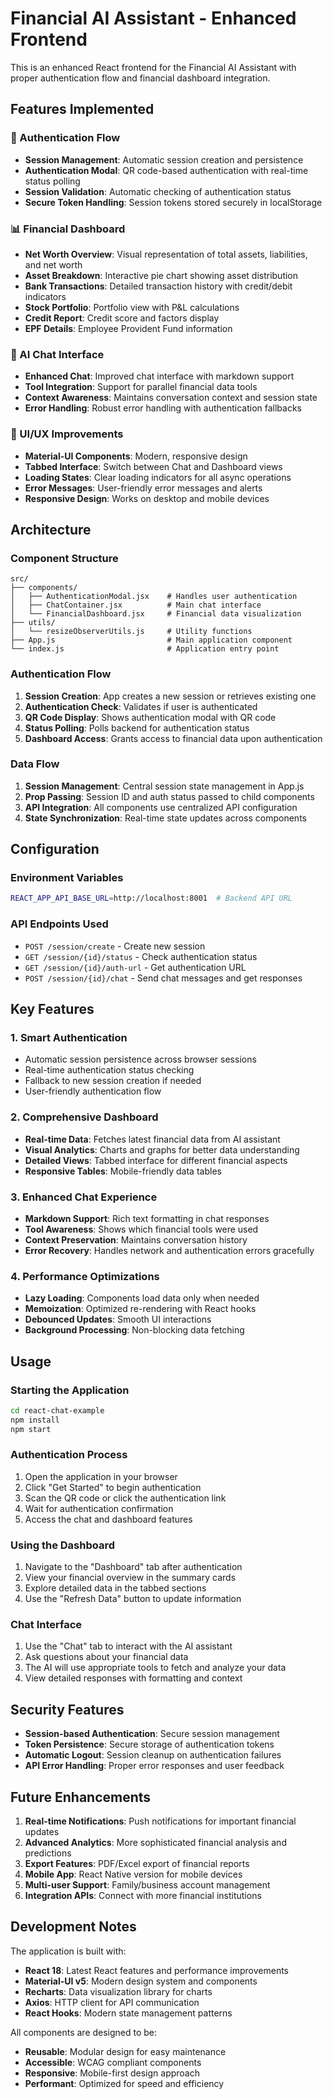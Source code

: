 # Financial AI Assistant - Enhanced Frontend

This is an enhanced React frontend for the Financial AI Assistant with proper authentication flow and financial dashboard integration.

## Features Implemented

### 🔐 Authentication Flow

- **Session Management**: Automatic session creation and persistence
- **Authentication Modal**: QR code-based authentication with real-time status polling
- **Session Validation**: Automatic checking of authentication status
- **Secure Token Handling**: Session tokens stored securely in localStorage

### 📊 Financial Dashboard

- **Net Worth Overview**: Visual representation of total assets, liabilities, and net worth
- **Asset Breakdown**: Interactive pie chart showing asset distribution
- **Bank Transactions**: Detailed transaction history with credit/debit indicators
- **Stock Portfolio**: Portfolio view with P&L calculations
- **Credit Report**: Credit score and factors display
- **EPF Details**: Employee Provident Fund information

### 🤖 AI Chat Interface

- **Enhanced Chat**: Improved chat interface with markdown support
- **Tool Integration**: Support for parallel financial data tools
- **Context Awareness**: Maintains conversation context and session state
- **Error Handling**: Robust error handling with authentication fallbacks

### 🎨 UI/UX Improvements

- **Material-UI Components**: Modern, responsive design
- **Tabbed Interface**: Switch between Chat and Dashboard views
- **Loading States**: Clear loading indicators for all async operations
- **Error Messages**: User-friendly error messages and alerts
- **Responsive Design**: Works on desktop and mobile devices

## Architecture

### Component Structure

```
src/
├── components/
│   ├── AuthenticationModal.jsx    # Handles user authentication
│   ├── ChatContainer.jsx          # Main chat interface
│   └── FinancialDashboard.jsx     # Financial data visualization
├── utils/
│   └── resizeObserverUtils.js     # Utility functions
├── App.js                         # Main application component
└── index.js                       # Application entry point
```

### Authentication Flow

1. **Session Creation**: App creates a new session or retrieves existing one
2. **Authentication Check**: Validates if user is authenticated
3. **QR Code Display**: Shows authentication modal with QR code
4. **Status Polling**: Polls backend for authentication status
5. **Dashboard Access**: Grants access to financial data upon authentication

### Data Flow

1. **Session Management**: Central session state management in App.js
2. **Prop Passing**: Session ID and auth status passed to child components
3. **API Integration**: All components use centralized API configuration
4. **State Synchronization**: Real-time state updates across components

## Configuration

### Environment Variables

```bash
REACT_APP_API_BASE_URL=http://localhost:8001  # Backend API URL
```

### API Endpoints Used

- `POST /session/create` - Create new session
- `GET /session/{id}/status` - Check authentication status
- `GET /session/{id}/auth-url` - Get authentication URL
- `POST /session/{id}/chat` - Send chat messages and get responses

## Key Features

### 1. Smart Authentication

- Automatic session persistence across browser sessions
- Real-time authentication status checking
- Fallback to new session creation if needed
- User-friendly authentication flow

### 2. Comprehensive Dashboard

- **Real-time Data**: Fetches latest financial data from AI assistant
- **Visual Analytics**: Charts and graphs for better data understanding
- **Detailed Views**: Tabbed interface for different financial aspects
- **Responsive Tables**: Mobile-friendly data tables

### 3. Enhanced Chat Experience

- **Markdown Support**: Rich text formatting in chat responses
- **Tool Awareness**: Shows which financial tools were used
- **Context Preservation**: Maintains conversation history
- **Error Recovery**: Handles network and authentication errors gracefully

### 4. Performance Optimizations

- **Lazy Loading**: Components load data only when needed
- **Memoization**: Optimized re-rendering with React hooks
- **Debounced Updates**: Smooth UI interactions
- **Background Processing**: Non-blocking data fetching

## Usage

### Starting the Application

```bash
cd react-chat-example
npm install
npm start
```

### Authentication Process

1. Open the application in your browser
2. Click "Get Started" to begin authentication
3. Scan the QR code or click the authentication link
4. Wait for authentication confirmation
5. Access the chat and dashboard features

### Using the Dashboard

1. Navigate to the "Dashboard" tab after authentication
2. View your financial overview in the summary cards
3. Explore detailed data in the tabbed sections
4. Use the "Refresh Data" button to update information

### Chat Interface

1. Use the "Chat" tab to interact with the AI assistant
2. Ask questions about your financial data
3. The AI will use appropriate tools to fetch and analyze your data
4. View detailed responses with formatting and context

## Security Features

- **Session-based Authentication**: Secure session management
- **Token Persistence**: Secure storage of authentication tokens
- **Automatic Logout**: Session cleanup on authentication failures
- **API Error Handling**: Proper error responses and user feedback

## Future Enhancements

1. **Real-time Notifications**: Push notifications for important financial updates
2. **Advanced Analytics**: More sophisticated financial analysis and predictions
3. **Export Features**: PDF/Excel export of financial reports
4. **Mobile App**: React Native version for mobile devices
5. **Multi-user Support**: Family/business account management
6. **Integration APIs**: Connect with more financial institutions

## Development Notes

The application is built with:

- **React 18**: Latest React features and performance improvements
- **Material-UI v5**: Modern design system and components
- **Recharts**: Data visualization library for charts
- **Axios**: HTTP client for API communication
- **React Hooks**: Modern state management patterns

All components are designed to be:

- **Reusable**: Modular design for easy maintenance
- **Accessible**: WCAG compliant components
- **Responsive**: Mobile-first design approach
- **Performant**: Optimized for speed and efficiency
